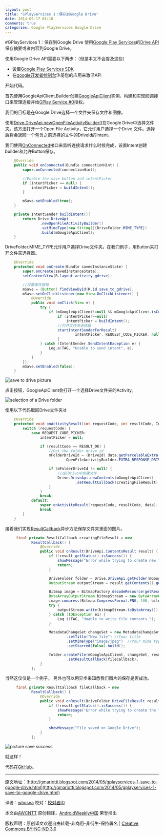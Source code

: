 ```yaml
---
layout: post
title: "GPlayServices 1：保存到Google Drive"
date: 2014-06-17 01:10
comments: true
categories: Google PlayServices Google Drive
---
```


#GPlayServices 1：保存到Google Drive
使用[Google Play Services][Google Play Services]的[Drive API][Drive API]保存摘要或者内容到Google Drive。

使用Google Drive API需要以下两步：（但是本文不会提及这些）
 - [设置Google Play Services SDK][Set Up Google Play Services SDK]
 - 在[google开发者控制台][Register your app in Google Developers Console]注册您的应用来激活API

开始代码。

首先使用GoogleApiClient.Builder创建[GoogleApiClient][GoogleApiClient]实例。构建和实现回调接口来管理连接并给[GPlay Service #0][GPlay Service #0]授权。

我们的目标是在Google Drive选择一个文件夹保存文件和图像。


使用[Drive.DriveApi.newOpenFileActivityBuilder()][Drive.DriveApi.newOpenFileActivityBuilder]在Google Drive中选择文件夹。该方法打开一个Open File Activity，它允许用户选择一个Drive 文件。选择后将会返回一个包含之前选择的文件的DriveId的Intent。


我们使用[OnConnected][OnConnected]接口来监听连接请求什么时候完成，设置Intent创建builder和允许Button保存。

```java
	@Override
    public void onConnected(Bundle connectionHint) {
        super.onConnected(connectionHint);

        //Enable the save button and intentPicker
        if (intentPicker == null) {
            intentPicker = buildIntent();
        }

        mSave.setEnabled(true);
    }

    private IntentSender buildIntent(){
        return Drive.DriveApi
                .newOpenFileActivityBuilder()
                .setMimeType(new String[]{DriveFolder.MIME_TYPE})
                .build(mGoogleApiClient);
    }

```

DriveFolder.MIME_TYPE允许用户选择Drive文件夹。在我们例子，用Button来打开文件夹选择器。

```java
	@Override
    protected void onCreate(Bundle savedInstanceState) {
        super.onCreate(savedInstanceState);
        setContentView(R.layout.activity_gdrive);

        //设置保存按钮
        mSave = (Button) findViewById(R.id.save_to_gdrive);
        mSave.setOnClickListener(new View.OnClickListener() {
            @Override
            public void onClick(View v) {
                try {
                    if (mGoogleApiClient!=null && mGoogleApiClient.isConnected()){
                        if (intentPicker==null)
                            intentPicker = buildIntent();
                        //打开文件夹选择器
                        startIntentSenderForResult(
                                intentPicker, REQUEST_CODE_PICKER, null, 0, 0, 0);
                        }
                } catch (IntentSender.SendIntentException e) {
                    Log.e(TAG, "Unable to send intent", e);
                }
            }
        });
        mSave.setEnabled(false);
    }
```

![save to drive picture][save to drive picture]

点击按钮，GoogleApiClient会打开一个选择Drive文件夹的Activity。

![selection of a Drive folder][selection of a Drive folder]

使用以下代码取回Drive文件夹id
```java
	@Override
    protected void onActivityResult(int requestCode, int resultCode, Intent data) {
        switch (requestCode) {
            case REQUEST_CODE_PICKER:
                intentPicker = null;

                if (resultCode == RESULT_OK) {
                    //Get the folder drive id
                    mFolderDriveId = (DriveId) data.getParcelableExtra(
                            OpenFileActivityBuilder.EXTRA_RESPONSE_DRIVE_ID);

                    if (mFolderDriveId != null) {
                        //在GDrive中创建文件
                        Drive.DriveApi.newContents(mGoogleApiClient)
                                .setResultCallback(creatingFileResult);
                    }
                }
                break;
            default:
                super.onActivityResult(requestCode, resultCode, data);
                break;
        }
    }
```

接着我们实现[ResultCallback][ResultCallback]异步方法保存文件夹里面的图片。

```java
	 final private ResultCallback creatingFileResult = new
            ResultCallback() {
                @Override
                public void onResult(DriveApi.ContentsResult result) {
                    if (!result.getStatus().isSuccess()) {
                        showMessage("Error while trying to create new file contents");
                        return;
                    }

                    DriveFolder folder = Drive.DriveApi.getFolder(mGoogleApiClient, mFolderDriveId);
                    OutputStream outputStream = result.getContents().getOutputStream();

                    Bitmap image = BitmapFactory.decodeResource(getResources(), R.drawable.sea);
                    ByteArrayOutputStream bitmapStream = new ByteArrayOutputStream();
                    image.compress(Bitmap.CompressFormat.PNG, 100, bitmapStream);
                    try {
                        outputStream.write(bitmapStream.toByteArray());
                    } catch (IOException e1) {
                        Log.i(TAG, "Unable to write file contents.");
                    }

                    MetadataChangeSet changeSet = new MetadataChangeSet.Builder()
                            .setTitle("New file") //Your title
                            .setMimeType("image/jpeg")  //Your mime type
                            .setStarred(false).build();

                    folder.createFile(mGoogleApiClient, changeSet, result.getContents())
                            .setResultCallback(fileCallback);
                }
            };
```
当然这仅仅是一个例子。
另外也可以用异步来知悉我们图片的保存是否成功。
```java
	 final private ResultCallback fileCallback = new
            ResultCallback() {
                @Override
                public void onResult(DriveFolder.DriveFileResult result) {
                    if (!result.getStatus().isSuccess()) {
                        showMessage("Error while trying to create the file");
                        return;
                    }

                    showMessage("File saved on Google Drive");
                }
            };
```
![picture save success][picture save success]

就这样！

代码在[GitHub][GitHub]。

---


原文地址：[http://gmariotti.blogspot.com/2014/05/gplayservices-1-save-to-google-drive.html](http://gmariotti.blogspot.com/2014/05/gplayservices-1-save-to-google-drive.html)

译者：[whosea](https://github.com/whosea) 校对：[校对者ID](https://github.com/校对者ID)

本文由[AWCNTT](https://github.com/AWCNTT) 原创翻译，[AndroidWeekly中国](http://www.androidweekly.cn/) 荣誉推出

版权声明：原创译文欢迎自由转载-非商用-非衍生-保持署名 | [Creative Commons BY-NC-ND 3.0](http://creativecommons.org/licenses/by-nc-nd/3.0/deed.zh)

[picture save success]:http://awcntt-article-image.qiniudn.com/issue104_ex6.png
[selection of a Drive folder]:http://awcntt-article-image.qiniudn.com/issue104_ex4.png
[save to drive picture]:http://awcntt-article-image.qiniudn.com/issue104_ex5.png

[OnConnected]:http://developer.android.com/reference/com/google/android/gms/common/api/GoogleApiClient.ConnectionCallbacks.html#onConnected(android.os.Bundle)

[GitHub]:https://github.com/gabrielemariotti/androiddev/tree/master/playservices

[Drive.DriveApi.newOpenFileActivityBuilder]:http://developer.android.com/reference/com/google/android/gms/drive/DriveApi.html#newOpenFileActivityBuilder()

[ResultCallback]:http://developer.android.com/reference/com/google/android/gms/common/api/ResultCallback.html

[GPlay Service #0]:http://gmariotti.blogspot.com/2014/05/gplayservices-0-configure.html

[Google Play Services]:http://developer.android.com/google/play-services/index.html

[Drive API]:http://developer.android.com/google/play-services/drive.html

[Set Up Google Play Services SDK]:http://developer.android.com/google/play-services/setup.html

[Register your app in Google Developers Console]:https://developers.google.com/drive/android/auth

[GoogleApiClient]:http://developer.android.com/reference/com/google/android/gms/common/api/GoogleApiClient.html
